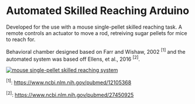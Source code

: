 # Automated Skilled Reaching Arduino
Developed for the use with a mouse single-pellet skilled reaching task. A remote controls an actuator to move a rod, retreiving sugar pellets for mice to reach for.

Behavioral chamber designed based on Farr and Wishaw, 2002 <sup>[1]</sup> and the automated system was based off Ellens, et al., 2016 <sup>[2]</sup>.

[![mouse single-pellet skilled reaching system](https://github.com/kristakernodle/automatedSkilledReaching_arduino/blob/master/pics/mouse_autoSR_chamber.png)](https://leventhal.lab.medicine.umich.edu/projects/rodent-model-of-task-specific-dystonia)




<sup>[1]</sup>: https://www.ncbi.nlm.nih.gov/pubmed/12105368

<sup>[2]</sup>: https://www.ncbi.nlm.nih.gov/pubmed/27450925

